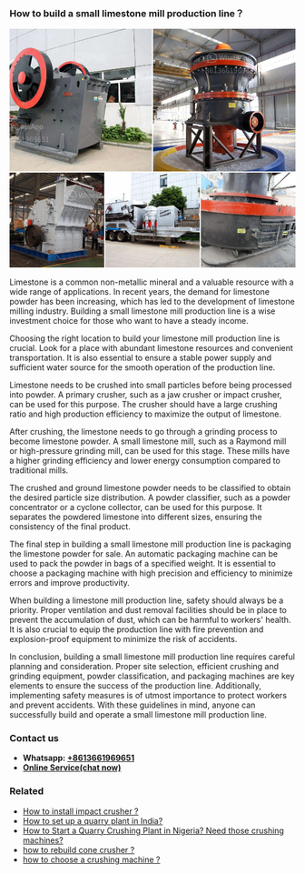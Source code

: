 <h3>How to build a small limestone mill production line？</h3><img src='1701745096.jpg' alt=''><p>Limestone is a common non-metallic mineral and a valuable resource with a wide range of applications. In recent years, the demand for limestone powder has been increasing, which has led to the development of limestone milling industry. Building a small limestone mill production line is a wise investment choice for those who want to have a steady income.</p><p>Choosing the right location to build your limestone mill production line is crucial. Look for a place with abundant limestone resources and convenient transportation. It is also essential to ensure a stable power supply and sufficient water source for the smooth operation of the production line.</p><p>Limestone needs to be crushed into small particles before being processed into powder. A primary crusher, such as a jaw crusher or impact crusher, can be used for this purpose. The crusher should have a large crushing ratio and high production efficiency to maximize the output of limestone.</p><p>After crushing, the limestone needs to go through a grinding process to become limestone powder. A small limestone mill, such as a Raymond mill or high-pressure grinding mill, can be used for this stage. These mills have a higher grinding efficiency and lower energy consumption compared to traditional mills.</p><p>The crushed and ground limestone powder needs to be classified to obtain the desired particle size distribution. A powder classifier, such as a powder concentrator or a cyclone collector, can be used for this purpose. It separates the powdered limestone into different sizes, ensuring the consistency of the final product.</p><p>The final step in building a small limestone mill production line is packaging the limestone powder for sale. An automatic packaging machine can be used to pack the powder in bags of a specified weight. It is essential to choose a packaging machine with high precision and efficiency to minimize errors and improve productivity.</p><p>When building a limestone mill production line, safety should always be a priority. Proper ventilation and dust removal facilities should be in place to prevent the accumulation of dust, which can be harmful to workers' health. It is also crucial to equip the production line with fire prevention and explosion-proof equipment to minimize the risk of accidents.</p><p>In conclusion, building a small limestone mill production line requires careful planning and consideration. Proper site selection, efficient crushing and grinding equipment, powder classification, and packaging machines are key elements to ensure the success of the production line. Additionally, implementing safety measures is of utmost importance to protect workers and prevent accidents. With these guidelines in mind, anyone can successfully build and operate a small limestone mill production line.</p><h3>Contact us</h3><ul><li><strong>Whatsapp:&nbsp;<a href="https://wa.me/8613661969651">+8613661969651</a></strong></li><li><a href="https://swt.shibang-china.com/?git&amp;zhl&amp;How to build a small limestone mill production line？"><strong>Online Service(chat now)</strong></a></li></ul><h3>Related</h3><ul><li><a href='How to install impact crusher .md'>How to install impact crusher ?</a></li><li><a href='How to set up a quarry plant in India.md'>How to set up a quarry plant in India?</a></li><li><a href='How to Start a Quarry Crushing Plant in Nigeria Need those crushing machines.md'>How to Start a Quarry Crushing Plant in Nigeria? Need those crushing machines?</a></li><li><a href='how to rebuild cone crusher .md'>how to rebuild cone crusher ?</a></li><li><a href='how to choose a crushing machine .md'>how to choose a crushing machine ?</a></li></ul>